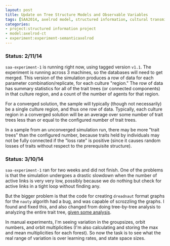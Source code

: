 ```yaml
---
layout: post
title: Update on Tree Structure Models and Observable Variables
tags: [SAA2014, axelrod model, structured information, cultural transmission, dissertation,experiments,  experiment-semanticaxelrod]
categories: 
- project:structured information project
- model:axelrod-ct
- experiment:experiment-semanticaxelrod
---
```


### Status: 2/11/14 ###

`saa-experiment-1` is running right now, using tagged version `v1.1`.  The experiment is running across 3 machines, so the databases will need to get merged.  This version of the simulation produces a row of data for each parameter combination/replicate, for each culture "region."  The row of data has summary statistics for all of the trait trees (or connected components) in that culture region, and a count of the number of agents for that region.  

For a converged solution, the sample will typically (though not necessarily) be a single culture region, and thus one row of data.  Typically, each culture region in a converged solution will be an average over some number of trait trees less than or equal to the configured number of trait trees.  

In a sample from an unconverged simulation run, there may be more "trait trees" than the configured number, because traits held by individuals may not be fully connected if the "loss rate" is positive (since it causes random losses of traits without respect to the prerequisite structure).  

### Status: 3/10/14 ###

`saa-experiment-1` ran for two weeks and did not finish.  One of the problems is that the simulation undergoes a drastic slowdown when the number of active links is very very low, possibly because we do nothing but check for active links in a tight loop without finding any.  

But the bigger problem is that the code for creating `dreadnaut` format graphs for the `nauty` algorith had a bug, and was capable of scrozzling the graphs.  I found and fixed this, and also changed from doing tree-by-tree analysis to analyzing the entire trait tree, [given some analysis](/structured%20information%20project/2014/03/10/symmetries-multiple-tree-components.html).

In manual experiments, I'm seeing variation in the groupsizes, orbit numbers, and orbit multiplicities (I'm also calculating and storing the max and mean multiplicities for each forest).  So now the task is to see what the real range of variation is over learning rates, and state space sizes.  










